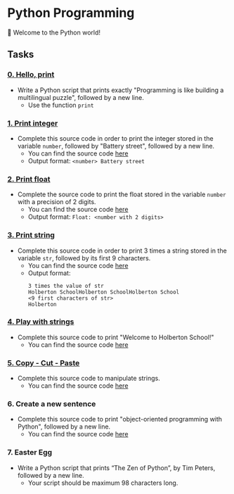 # Python Programming

:snake: Welcome to the Python world!

## Tasks

### [0. Hello, print](https://github.com/WennieL/holbertonschool-higher_level_programming/blob/master/python-hello_world/2-print.py)
- Write a Python script that prints exactly "Programming is like building a multilingual puzzle", followed by a new line.
  - Use the function `print`

### [1. Print integer](https://github.com/WennieL/holbertonschool-higher_level_programming/blob/master/python-hello_world/3-print_number.py)
- Complete this source code in order to print the integer stored in the variable `number`, followed by "Battery street", followed by a new line.
  - You can find the source code [here](https://github.com/hs-hq/0x00.py/blob/main/3-print_number.py)
  - Output format: `<number> Battery street`

### [2. Print float](https://github.com/WennieL/holbertonschool-higher_level_programming/blob/master/python-hello_world/4-print_float.py)
- Complete the source code to print the float stored in the variable `number` with a precision of 2 digits.
  - You can find the source code [here](https://github.com/hs-hq/0x00.py/blob/main/4-print_float.py)
  - Output format: `Float: <number with 2 digits>`

### [3. Print string](https://github.com/WennieL/holbertonschool-higher_level_programming/blob/master/python-hello_world/5-print_string.py)
- Complete this source code in order to print 3 times a string stored in the variable `str`, followed by its first 9 characters.
  - You can find the source code [here](https://github.com/hs-hq/0x00.py/blob/main/5-print_string.py)
  - Output format: 
    ```
    3 times the value of str
    Holberton SchoolHolberton SchoolHolberton School
    <9 first characters of str>
    Holberton
    ```

### [4. Play with strings](https://github.com/WennieL/holbertonschool-higher_level_programming/blob/master/python-hello_world/6-concat.py)
- Complete this source code to print "Welcome to Holberton School!"
  - You can find the source code [here](https://github.com/hs-hq/0x00.py/blob/main/6-concat.py)

### [5. Copy - Cut - Paste](https://github.com/WennieL/holbertonschool-higher_level_programming/blob/master/python-hello_world/7-edges.py)
- Complete this source code to manipulate strings.
  - You can find the source code [here](https://github.com/hs-hq/0x00.py/blob/main/7-edges.py)

### 6. Create a new sentence
- Complete this source code to print "object-oriented programming with Python", followed by a new line.
  - You can find the source code [here](link-to-source-code)

### 7. Easter Egg
- Write a Python script that prints “The Zen of Python”, by Tim Peters, followed by a new line.
  - Your script should be maximum 98 characters long.

